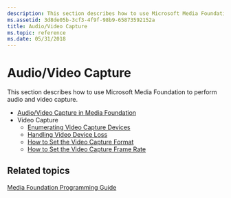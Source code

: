 ```yaml
---
description: This section describes how to use Microsoft Media Foundation to perform audio and video capture.
ms.assetid: 3d8de05b-3cf3-4f9f-98b9-65873592152a
title: Audio/Video Capture
ms.topic: reference
ms.date: 05/31/2018
---
```


# Audio/Video Capture

This section describes how to use Microsoft Media Foundation to perform audio and video capture.

-   [Audio/Video Capture in Media Foundation](audio-video-capture-in-media-foundation.md)
-   Video Capture
    -   [Enumerating Video Capture Devices](enumerating-video-capture-devices.md)
    -   [Handling Video Device Loss](handling-video-device-loss.md)
    -   [How to Set the Video Capture Format](how-to-set-the-video-capture-format.md)
    -   [How to Set the Video Capture Frame Rate](how-to-set-the-video-capture-frame-rate.md)

## Related topics

<dl> <dt>

[Media Foundation Programming Guide](media-foundation-programming-guide.md)
</dt> </dl>

 

 



